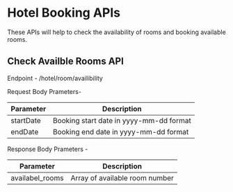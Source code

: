 # Hotel Booking APIs

These APIs will help to check the availability of rooms and booking available rooms.

## Check Availble Rooms API

Endpoint - /hotel/room/availibility

Request Body Prameters-

| Parameter  | Description |
| ------------- | ------------- |
| startDate  | Booking start date in yyyy-mm-dd format |
| endDate  | Booking end date in yyyy-mm-dd format  |

Response Body Prameters -

 Parameter  | Description |
| ------------- | ------------- |
| availabel_rooms  | Array of available room number |
